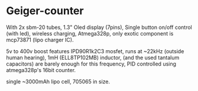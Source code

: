 # Geiger-counter

With 2x sbm-20 tubes, 1.3" Oled display (7pins), Single button on/off control (with led), wireless charging,
Atmega328p, only exotic component is mcp73871 (lipo charger IC). 

5v to 400v boost features IPD90R1k2C3 mosfet, runs at ~22kHz (outside human hearing),
1mH (ELL8TP102MB) inductor, (and the used tantalum capacitors) are barely enough for this frequency,
PID controlled using atmega328p's 16bit counter.

single ~3000mAh lipo cell, 705065 in size.




